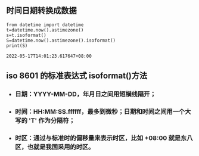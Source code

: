## 时间日期转换成数据
```
from datetime import datetime 
t=datetime.now().astimezone()
s=t.isoformat()
S=datetime.now().astimezone().isoformat()
print(S)

2022-05-17T14:01:23.617647+08:00

```

## iso 8601 的标准表达式   isoformat()方法
* ### 日期：YYYY-MM-DD，年月日之间用短横线隔开；
* ### 时间：HH:MM:SS.ffffff，最多到微秒；日期和时间之间用一个大写的 'T' 作为分隔符；
* ### 时区：通过与标准时的偏移量来表示时区，比如 +08:00 就是东八区，也就是我国采用的时区。
